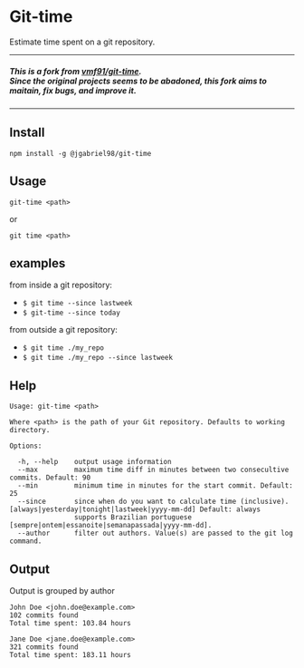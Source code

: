 # Git-time
Estimate time spent on a git repository.

---------------------------
##### This is a fork from [vmf91/git-time](https://github.com/vmf91/git-time).<br/>Since the original projects seems to be abadoned, this fork aims to maitain, fix bugs, and improve it.

---------------------------

## Install
    npm install -g @jgabriel98/git-time

## Usage
    git-time <path>
    
or

    git time <path>

## examples
from inside a git repository:
 - `$ git time --since lastweek`
 - `$ git-time --since today`

from outside a git repository:
- `$ git time ./my_repo`
- `$ git time ./my_repo --since lastweek`
  
## Help
    Usage: git-time <path>

    Where <path> is the path of your Git repository. Defaults to working directory.
    
    Options:
    
      -h, --help	output usage information
      --max         maximum time diff in minutes between two consecultive commits. Default: 90
      --min         minimum time in minutes for the start commit. Default: 25
      --since       since when do you want to calculate time (inclusive). [always|yesterday|tonight|lastweek|yyyy-mm-dd] Default: always
                    supports Brazilian portuguese                         [sempre|ontem|essanoite|semanapassada|yyyy-mm-dd].
      --author      filter out authors. Value(s) are passed to the git log command.
      
      
## Output

Output is grouped by author
```
John Doe <john.doe@example.com>
102 commits found
Total time spent: 103.84 hours

Jane Doe <jane.doe@example.com>
321 commits found
Total time spent: 183.11 hours
```
